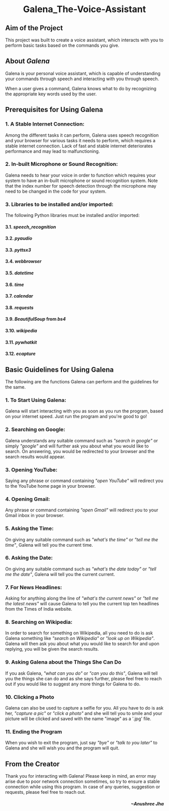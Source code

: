 # <p align="center"> Galena_The-Voice-Assistant </p>

## Aim of the Project 

This project was built to create a voice assistant, which interacts with you to perform basic tasks based on the commands you give.

## About *Galena*

Galena is your personal voice assistant, which is capable of understanding your commands through speech and interacting with you through speech. 

When a user gives a command, Galena knows what to do by recognizing the appropriate key words used by the user. 

## Prerequisites for Using Galena

### 1. A Stable Internet Connection:
Among the different tasks it can perform, Galena uses speech recognition and your browser for various tasks it needs to perform, which requires a stable internet connection. Lack of fast and stable internet deteriorates performance and may lead to malfunctioning. 

### 2. In-built Microphone or Sound Recognition:
Galena needs to hear your voice in order to function which requires your system to have an in-built microphone or sound recognition system. Note that the index number for speech detection through the microphone may need to be changed in the code for your system.

### 3. Libraries to be installed and/or imported:
The following Python libraries must be installed and/or imported:

#### 3.1. *speech_recognition*

#### 3.2. *pyaudio*

#### 3.3. *pyttsx3*

#### 3.4. *webbrowser*

#### 3.5. *datetime*

#### 3.6. *time*

#### 3.7. *calendar*

#### 3.8. *requests*

#### 3.9. *BeautifulSoup* from *bs4*

#### 3.10. *wikipedia*

#### 3.11. *pywhatkit*

#### 3.12. *ecapture*

## Basic Guidelines for Using Galena

The following are the functions Galena can perform and the guidelines for the same.

### 1. To Start Using Galena:

Galena will start interacting with you as soon as you run the program, based on your internet speed. Just run the program and you're good to go!

### 2. Searching on Google:

Galena understands any suitable command such as *"search in google"* or simply *"google"* and will further ask you about what you would like to search. On answering, you would be redirected to your browser and the search results would appear.

### 3. Opening YouTube:

Saying any phrase or command containing *"open YouTube"* will redirect you to the YouTube home page in your browser.

### 4. Opening Gmail:

Any phrase or command containing *"open Gmail"* will redirect you to your Gmail inbox in your browser.

### 5. Asking the Time: 

On giving any suitable command such as *"what's the time"* or *"tell me the time"*, Galena will tell you the current time.

### 6. Asking the Date:

On giving any suitable command such as *"what's the date today"* or *"tell me the date"*, Galena will tell you the current current.

### 7. For News Headlines: 

Asking for anything along the line of *"what's the current news"* or *"tell me the latest news"* will cause Galena to tell you the current top ten headlines from the Times of India website.

### 8. Searching on Wikipedia: 

In order to search for something on Wikipedia, all you need to do is ask Galena something like *"search on Wikipedia"* or *"look up on Wikipedia"*. Galena will then ask you about what you would like to search for and upon replying, you will be given the search results.

### 9. Asking Galena about the Things She Can Do

If you ask Galena, *"what can you do"* or *"can you do this"*, Galena will tell you the things she can do and as she says further, please feel free to reach out if you would like to suggest any more things for Galena to do. 

### 10. Clicking a Photo

Galena can also be used to capture a selfie for you. All you have to do is ask her, *"capture a pic"* or *"click a photo"* and she will tell you to smile and your picture will be clicked and saved with the name "image" as a '.jpg' file.

### 11. Ending the Program

When you wish to exit the program, just say *"bye"* or *"talk to you later"* to Galena and she will wish you and the program will quit. 

## From the Creator

Thank you for interacting with Galena! Please keep in mind, an error may arise due to poor network connection sometimes, so try to ensure a stable connection while using this program. In case of any queries, suggestion or requests, please feel free to reach out.

#### <p align="right"> *~Anushree Jha* </p>
